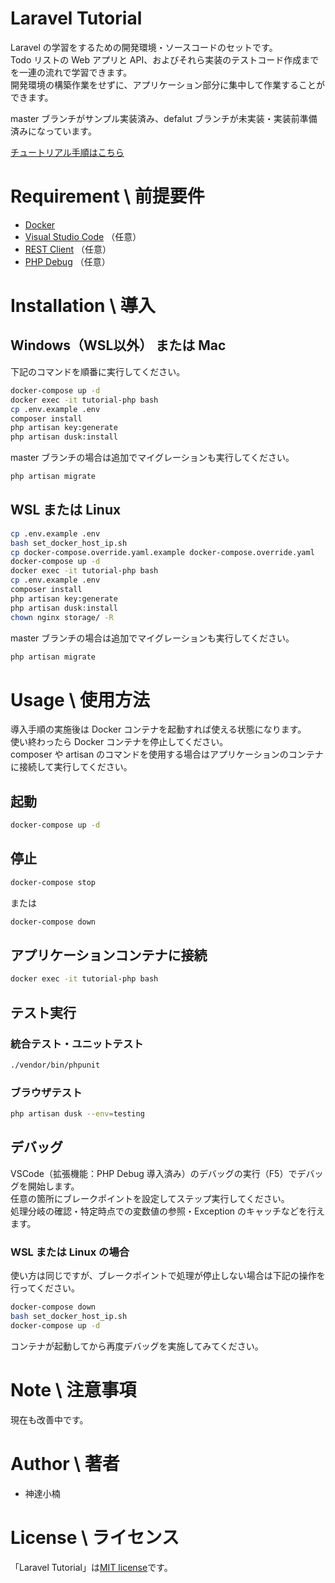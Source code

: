 # Laravel Tutorial

Laravel の学習をするための開発環境・ソースコードのセットです。  
Todo リストの Web アプリと API、およびそれら実装のテストコード作成までを一連の流れで学習できます。  
開発環境の構築作業をせずに、アプリケーション部分に集中して作業することができます。

master ブランチがサンプル実装済み、defalut ブランチが未実装・実装前準備済みになっています。

[チュートリアル手順はこちら](tutorial.md)

# Requirement \ 前提要件

- [Docker](https://www.docker.com/get-started)
- [Visual Studio Code](https://azure.microsoft.com/ja-jp/products/visual-studio-code/) （任意）
- [REST Client](https://marketplace.visualstudio.com/items?itemName=humao.rest-client) （任意）
- [PHP Debug](https://marketplace.visualstudio.com/items?itemName=felixfbecker.php-debug) （任意）

# Installation \ 導入

## Windows（WSL以外） または Mac

下記のコマンドを順番に実行してください。

```bash
docker-compose up -d
docker exec -it tutorial-php bash
cp .env.example .env
composer install
php artisan key:generate
php artisan dusk:install
```

master ブランチの場合は追加でマイグレーションも実行してください。

```bash
php artisan migrate
```

## WSL または Linux

```bash
cp .env.example .env
bash set_docker_host_ip.sh
cp docker-compose.override.yaml.example docker-compose.override.yaml
docker-compose up -d
docker exec -it tutorial-php bash
cp .env.example .env
composer install
php artisan key:generate
php artisan dusk:install
chown nginx storage/ -R
```

master ブランチの場合は追加でマイグレーションも実行してください。

```bash
php artisan migrate
```

# Usage \ 使用方法

導入手順の実施後は Docker コンテナを起動すれば使える状態になります。  
使い終わったら Docker コンテナを停止してください。  
composer や artisan のコマンドを使用する場合はアプリケーションのコンテナに接続して実行してください。

## 起動

```bash
docker-compose up -d
```

## 停止

```bash
docker-compose stop
```

または

```bash
docker-compose down
```

## アプリケーションコンテナに接続

```bash
docker exec -it tutorial-php bash
```

## テスト実行

### 統合テスト・ユニットテスト

```bash
./vendor/bin/phpunit
```

### ブラウザテスト

```bash
php artisan dusk --env=testing
```

## デバッグ

VSCode（拡張機能：PHP Debug 導入済み）のデバッグの実行（F5）でデバッグを開始します。  
任意の箇所にブレークポイントを設定してステップ実行してください。  
処理分岐の確認・特定時点での変数値の参照・Exception のキャッチなどを行えます。

### WSL または Linux の場合

使い方は同じですが、ブレークポイントで処理が停止しない場合は下記の操作を行ってください。

```bash
docker-compose down
bash set_docker_host_ip.sh
docker-compose up -d
```

コンテナが起動してから再度デバッグを実施してみてください。

# Note \ 注意事項

現在も改善中です。

# Author \ 著者

- 神達小楠

# License \ ライセンス

「Laravel Tutorial」は[MIT license](https://en.wikipedia.org/wiki/MIT_License)です。
